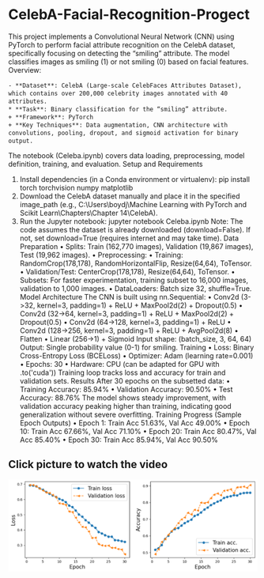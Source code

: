# CelebA-Facial-Recognition-Progect
This project implements a Convolutional Neural Network (CNN) using PyTorch to perform facial attribute recognition on the CelebA dataset, specifically focusing on detecting the “smiling” attribute. The model classifies images as smiling (1) or not smiling (0) based on facial features.
Overview:

  	- **Dataset**: CelebA (Large-scale CelebFaces Attributes Dataset), which contains over 200,000 celebrity images annotated with 40 attributes.
	* **Task**: Binary classification for the “smiling” attribute.
  	+ **Framework**: PyTorch
  	+ **Key Techniques**: Data augmentation, CNN architecture with convolutions, pooling, dropout, and sigmoid activation for binary output.
	
The notebook (Celeba.ipynb) covers data loading, preprocessing, model definition, training, and evaluation.
Setup and Requirements
1.  Install dependencies (in a Conda environment or virtualenv):
  pip install torch torchvision numpy matplotlib
2.  Download the CelebA dataset manually and place it in the specified image_path (e.g., C:\\Users\\boydj\\Machine Learning with PyTorch and Scikit Learn\\Chapters\\Chapter 14\\CelebA).
3.  Run the Jupyter notebook: jupyter notebook Celeba.ipynb
Note: The code assumes the dataset is already downloaded (download=False). If not, set download=True (requires internet and may take time).
Data Preparation
•  Splits: Train (162,770 images), Validation (19,867 images), Test (19,962 images).
•  Preprocessing:
	•  Training: RandomCrop(178,178), RandomHorizontalFlip, Resize(64,64), ToTensor.
	•  Validation/Test: CenterCrop(178,178), Resize(64,64), ToTensor.
•  Subsets: For faster experimentation, training subset to 16,000 images, validation to 1,000 images.
•  DataLoaders: Batch size 32, shuffle=True.
Model Architecture
The CNN is built using nn.Sequential:
•  Conv2d (3->32, kernel=3, padding=1) + ReLU + MaxPool2d(2) + Dropout(0.5)
•  Conv2d (32->64, kernel=3, padding=1) + ReLU + MaxPool2d(2) + Dropout(0.5)
•  Conv2d (64->128, kernel=3, padding=1) + ReLU
•  Conv2d (128->256, kernel=3, padding=1) + ReLU + AvgPool2d(8)
•  Flatten
•  Linear (256->1) + Sigmoid
Input shape: (batch_size, 3, 64, 64)
Output: Single probability value (0-1) for smiling.
Training
•  Loss: Binary Cross-Entropy Loss (BCELoss)
•  Optimizer: Adam (learning rate=0.001)
•  Epochs: 30
•  Hardware: CPU (can be adapted for GPU with .to('cuda'))
Training loop tracks loss and accuracy for train and validation sets.
Results
After 30 epochs on the subsetted data:
•  Training Accuracy: 85.94%
•  Validation Accuracy: 90.50%
•  Test Accuracy: 88.76%
The model shows steady improvement, with validation accuracy peaking higher than training, indicating good generalization without severe overfitting.
Training Progress (Sample Epoch Outputs)
•  Epoch 1: Train Acc 51.63%, Val Acc 49.00%
•  Epoch 10: Train Acc 67.66%, Val Acc 71.10%
•  Epoch 20: Train Acc 80.47%, Val Acc 85.40%
•  Epoch 30: Train Acc 85.94%, Val Acc 90.50%

## Click picture to watch the video
[![Watch the video](https://raw.githubusercontent.com/boydjawun/CelebA-Facial-Recognition-Project/main/Thumbnail.png)](https://raw.githubusercontent.com/boydjawun/CelebA-Facial-Recognition-Project/main/Celeba.mp4)
